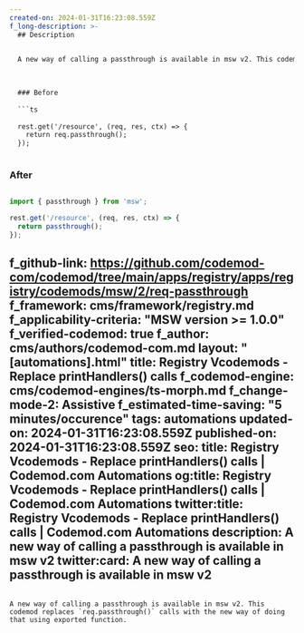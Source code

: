 ```yaml
---
created-on: 2024-01-31T16:23:08.559Z
f_long-description: >-
  ## Description
  

  A new way of calling a passthrough is available in msw v2. This codemod replaces `req.passthrough()` calls with the new way of doing that using exported function.
  

  
  ### Before
  
  ```ts
  
  rest.get('/resource', (req, res, ctx) => {
  	return req.passthrough();
  });
  
  ```
  
  ### After
  
  ```ts
  
  import { passthrough } from 'msw';
  
  rest.get('/resource', (req, res, ctx) => {
  	return passthrough();
  });
  
  ```
f_github-link: https://github.com/codemod-com/codemod/tree/main/apps/registry/apps/registry/codemods/msw/2/req-passthrough
f_framework: cms/framework/registry.md
f_applicability-criteria: "MSW version >= 1.0.0"
f_verified-codemod: true
f_author: cms/authors/codemod-com.md
layout: "[automations].html"
title: Registry Vcodemods - Replace printHandlers() calls
f_codemod-engine: cms/codemod-engines/ts-morph.md
f_change-mode-2: Assistive
f_estimated-time-saving: "5 minutes/occurence"
tags: automations
updated-on: 2024-01-31T16:23:08.559Z
published-on: 2024-01-31T16:23:08.559Z
seo:
  title: Registry Vcodemods - Replace printHandlers() calls | Codemod.com Automations
  og:title: Registry Vcodemods - Replace printHandlers() calls | Codemod.com Automations
  twitter:title: Registry Vcodemods - Replace printHandlers() calls | Codemod.com Automations
  description: A new way of calling a passthrough is available in msw v2
  twitter:card: A new way of calling a passthrough is available in msw v2
---
```

A new way of calling a passthrough is available in msw v2. This codemod replaces `req.passthrough()` calls with the new way of doing that using exported function.